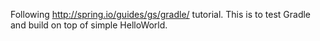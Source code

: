 Following http://spring.io/guides/gs/gradle/ tutorial. This is to test Gradle and build on top of simple HelloWorld.